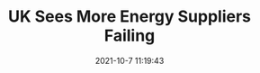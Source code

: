 ---
"title": "UK Sees More Energy Suppliers Failing"
"date": "2021-10-7 11:19:43"
"feed_name": "RIGZONE"
"feed_website": "http://www.rigzone.com/"
"feed_rss": "http://www.rigzone.com/news/rss/rigzone_latest.aspx"
"link": "https://www.rigzone.com/news/wire/uk_sees_more_energy_suppliers_failing-07-oct-2021-166650-article/?rss=true"
"source": "None"
"file": "_posts/2021-1-1-650feb5a1ce100963b380580226e1ad070f74aef.md"
"accident": "0"
"drilling": "0"
"dead": "0"
"injured": "0"
"arrested": "0"
"place": "unknown place"
"where": "unknown site"
"causes": "unknown"
"place_uri": "unknown place"
---